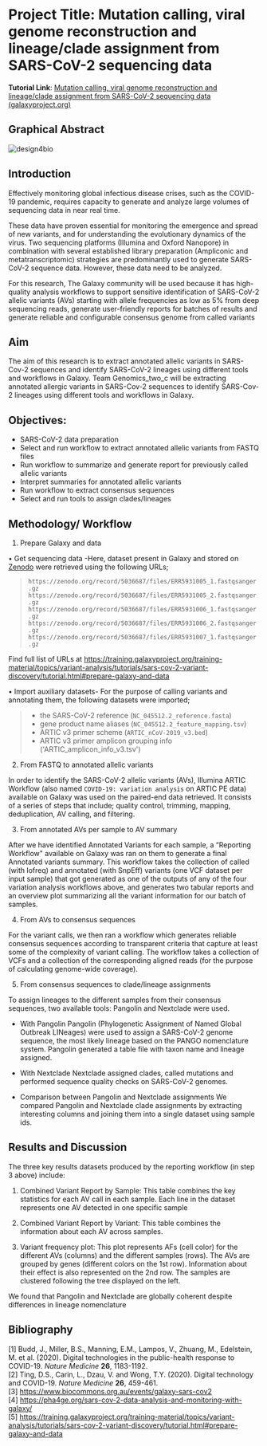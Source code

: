 # Project Title: Mutation calling, viral genome reconstruction and lineage/clade assignment from SARS-CoV-2 sequencing data

**Tutorial Link**: [Mutation calling, viral genome reconstruction and lineage/clade assignment from SARS-CoV-2 sequencing data (galaxyproject.org)](https://training.galaxyproject.org/training-material/topics/variant-analysis/tutorials/sars-cov-2-variant-discovery/tutorial.html#prepare-galaxy-and-data)

## Graphical Abstract

![design4bio](https://user-images.githubusercontent.com/71774308/129928073-cd099942-3920-417c-8048-43c3a94c1eff.png)

## Introduction 

Effectively monitoring global infectious disease crises, such as the COVID-19 pandemic, requires capacity to generate and analyze large volumes of sequencing data in near real time.

These data have proven essential for monitoring the emergence and spread of new variants, and for understanding the evolutionary dynamics of the virus. Two sequencing platforms (Illumina and Oxford Nanopore) in combination with several established library preparation (Ampliconic and metatranscriptomic) strategies are predominantly used to generate SARS-CoV-2 sequence data. However, these data need to be analyzed.

For this research, The Galaxy community will be used because it has high-quality analysis workflows to support sensitive identification of SARS-CoV-2 allelic variants (AVs) starting with allele frequencies as low as 5% from deep sequencing reads, generate user-friendly reports for batches of results and generate reliable and configurable consensus genome  from called variants

## Aim

The aim of this research is to extract annotated allelic variants in SARS-Cov-2 sequences and identify SARS-CoV-2 lineages using different tools and workflows in Galaxy. Team Genomics_two_c will be extracting annotated allergic variants in SARS-Cov-2 sequences to identify SARS-Cov-2 lineages using different tools and workflows in Galaxy.

## Objectives:

- SARS-CoV-2 data preparation
- Select and run workflow to extract annotated allelic variants from FASTQ files
- Run workflow to summarize and generate report for previously called allelic variants
- Interpret summaries for annotated allelic variants
- Run workflow to extract consensus sequences
- Select and run tools to assign clades/lineages

## Methodology/ Workflow

1. Prepare Galaxy and data

•	Get sequencing data -Here, dataset present in Galaxy and stored on [Zenodo](https://zenodo.org/record/5036687) were retrieved using the following URLs;

> `https://zenodo.org/record/5036687/files/ERR5931005_1.fastqsanger.gz
> https://zenodo.org/record/5036687/files/ERR5931005_2.fastqsanger.gz
> https://zenodo.org/record/5036687/files/ERR5931006_1.fastqsanger.gz
> https://zenodo.org/record/5036687/files/ERR5931006_2.fastqsanger.gz
> https://zenodo.org/record/5036687/files/ERR5931007_1.fastqsanger.gz`

Find full list of URLs at <https://training.galaxyproject.org/training-material/topics/variant-analysis/tutorials/sars-cov-2-variant-discovery/tutorial.html#prepare-galaxy-and-data>

• Import auxiliary datasets- For the purpose of calling variants and annotating them, the following datasets were imported;
>   - the SARS-CoV-2 reference (`NC_045512.2_reference.fasta`)
>   - gene product name aliases (`NC_045512.2_feature_mapping.tsv`)
>   - ARTIC v3 primer scheme (`ARTIC_nCoV-2019_v3.bed`)
>   - ARTIC v3 primer amplicon grouping info ('ARTIC_amplicon_info_v3.tsv') 

2. From FASTQ to annotated allelic variants

In order to identify the SARS-CoV-2 allelic variants (AVs), Illumina ARTIC Workflow (also named `COVID-19: variation analysis` on ARTIC PE data) available on Galaxy was used on the paired-end data retrieved. It consists of a series of steps that include; quality control, trimming, mapping, deduplication, AV calling, and filtering.

3. From annotated AVs per sample to AV summary

After we have identified Annotated Variants for each sample, a “Reporting Workflow" available on Galaxy was ran on them to generate a final Annotated variants summary. This workflow takes the collection of called (with lofreq) and annotated (with SnpEff) variants (one VCF dataset per input sample) that got generated as one of the outputs of any of the four variation analysis workflows above, and generates two tabular reports and an overview plot summarizing all the variant information for our batch of samples. 

4. From AVs to consensus sequences

For the variant calls, we then ran a workflow which generates reliable consensus sequences according to transparent criteria that capture at least some of the complexity of variant calling. The workflow takes a collection of VCFs and a collection of the corresponding aligned reads (for the purpose of calculating genome-wide coverage).

5. From consensus sequences to clade/lineage assignments

To assign lineages to the different samples from their consensus sequences, two available tools: Pangolin and Nextclade were used.

-	With Pangolin
Pangolin (Phylogenetic Assignment of Named Global Outbreak LINeages) were used to assign a SARS-CoV-2 genome sequence, the most likely lineage based on the PANGO nomenclature system. Pangolin generated a table file with taxon name and lineage assigned.

-	With Nextclade
Nextclade assigned clades, called mutations and performed sequence quality checks on SARS-CoV-2 genomes.

-	Comparison between Pangolin and Nextclade assignments
We compared Pangolin and Nextclade clade assignments by extracting interesting columns and joining them into a single dataset using sample ids. 

## Results and Discussion

The three key results datasets produced by the reporting workflow (in step 3 above) include: 

1.	Combined Variant Report by Sample: This table combines the key statistics for each AV call in each sample. Each line in the dataset represents one AV detected in one specific sample

2.	Combined Variant Report by Variant: This table combines the information about each AV across samples.

3.	Variant frequency plot: This plot represents AFs (cell color) for the different AVs (columns) and the different samples (rows). The AVs are grouped by genes (different colors on the 1st row). Information about their effect is also represented on the 2nd row. The samples are clustered following the tree displayed on the left.

We found that Pangolin and Nextclade are globally coherent despite differences in lineage nomenclature

## Bibliography
\[1] Budd, J., Miller, B.S., Manning, E.M., Lampos, V., Zhuang, M., Edelstein, M. et al. (2020). Digital technologies in the public-health response to COVID-19. *Nature Medicine* **26**, 1183-1192.\
\[2] Ting, D.S., Carin, L., Dzau, V. and Wong, T.Y. (2020). Digital technology and COVID-19. *Nature Medicine* **26**, 459-461.\
\[3] <https://www.biocommons.org.au/events/galaxy-sars-cov2>\
\[4] <https://pha4ge.org/sars-cov-2-data-analysis-and-monitoring-with-galaxy/>\
\[5] <https://training.galaxyproject.org/training-material/topics/variant-analysis/tutorials/sars-cov-2-variant-discovery/tutorial.html#prepare-galaxy-and-data>
